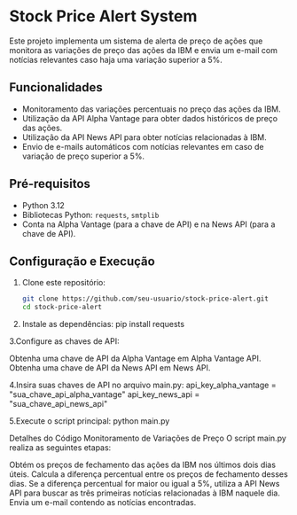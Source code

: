 # Stock Price Alert System

Este projeto implementa um sistema de alerta de preço de ações que monitora as variações de preço das ações da IBM e envia um e-mail com notícias relevantes caso haja uma variação superior a 5%.

## Funcionalidades

- Monitoramento das variações percentuais no preço das ações da IBM.
- Utilização da API Alpha Vantage para obter dados históricos de preço das ações.
- Utilização da API News API para obter notícias relacionadas à IBM.
- Envio de e-mails automáticos com notícias relevantes em caso de variação de preço superior a 5%.

## Pré-requisitos

- Python 3.12
- Bibliotecas Python: `requests`, `smtplib`
- Conta na Alpha Vantage (para a chave de API) e na News API (para a chave de API).

## Configuração e Execução

1. Clone este repositório:
   ```bash
   git clone https://github.com/seu-usuario/stock-price-alert.git
   cd stock-price-alert


2. Instale as dependências:
   pip install requests

3.Configure as chaves de API:

  Obtenha uma chave de API da Alpha Vantage em Alpha Vantage API.
  Obtenha uma chave de API da News API em News API.

4.Insira suas chaves de API no arquivo main.py:
  api_key_alpha_vantage = "sua_chave_api_alpha_vantage"
  api_key_news_api = "sua_chave_api_news_api"

5.Execute o script principal:
  python main.py

Detalhes do Código
Monitoramento de Variações de Preço
O script main.py realiza as seguintes etapas:

Obtém os preços de fechamento das ações da IBM nos últimos dois dias úteis.
Calcula a diferença percentual entre os preços de fechamento desses dias.
Se a diferença percentual for maior ou igual a 5%, utiliza a API News API para buscar as três primeiras notícias relacionadas à IBM naquele dia.
Envia um e-mail contendo as notícias encontradas.






